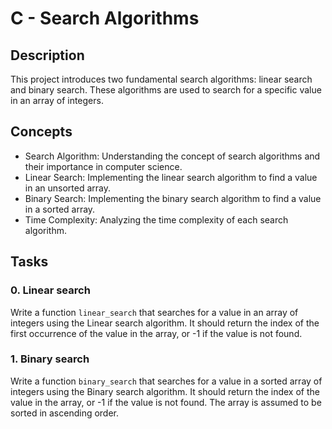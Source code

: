 # C - Search Algorithms

## Description
This project introduces two fundamental search algorithms: linear search and binary search. These algorithms are used to search for a specific value in an array of integers.

## Concepts
- Search Algorithm: Understanding the concept of search algorithms and their importance in computer science.
- Linear Search: Implementing the linear search algorithm to find a value in an unsorted array.
- Binary Search: Implementing the binary search algorithm to find a value in a sorted array.
- Time Complexity: Analyzing the time complexity of each search algorithm.

## Tasks
### 0. Linear search
Write a function `linear_search` that searches for a value in an array of integers using the Linear search algorithm. It should return the index of the first occurrence of the value in the array, or -1 if the value is not found.

### 1. Binary search
Write a function `binary_search` that searches for a value in a sorted array of integers using the Binary search algorithm. It should return the index of the value in the array, or -1 if the value is not found. The array is assumed to be sorted in ascending order.
